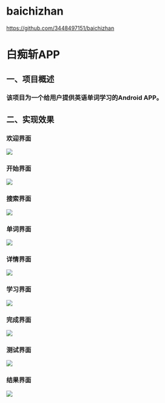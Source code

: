 # baichizhan
https://github.com/3448497151/baichizhan
# 白痴斩APP
## 一、项目概述
### 该项目为一个给用户提供英语单词学习的Android APP。
## 二、实现效果
### 欢迎界面
![](images/1.jpg)
### 开始界面
![](images/2.jpg)
### 搜索界面
![](images/3.jpg)
### 单词界面
![](images/4.jpg)
### 详情界面
![](images/5.jpg)
### 学习界面
![](images/6.jpg)
### 完成界面
![](images/7.jpg)
### 测试界面
![](images/8.jpg)
### 结果界面
![](images/9.jpg)
